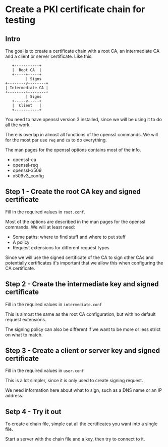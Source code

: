 # Create a PKI certificate chain for testing

## Intro

The goal is to create a certificate chain with a root CA, an intermediate CA and a client or server certificate. Like this:

       +-----------+   
       |  Root CA  |   
       +-----+-----+   
             | Signs   
    +--------v--------+
    | Intermediate CA |
    +--------+--------+
             | Signs   
       +-----v-----+   
       |  Client   |   
       +-----------+   

You need to have openssl version 3 installed, since we will be using it to do all the work.

There is overlap in almost all functions of the openssl commands. We will for the most par use `req` and `ca` to do everything.

The man pages for the openssl options contains most of the info.
- openssl-ca
- openssl-req
- openssl-x509
- x509v3_config

## Step 1 - Create the root CA key and signed certificate
Fill in the required values in `root.conf`.

Most of the options are described in the man pages for the openssl commands. We will at least need:
- Some paths: where to find stuff and where to put stuff
- A policy
- Request extensions for different request types

Since we will use the signed certificate of the CA to sign other CAs and potentially certificates it's important that we allow this when configuring the CA certificate.


## Step 2 - Create the intermediate key and signed certificate
Fill in the required values in `intermediate.conf`

This is almost the same as the root CA configuration, but with no default request extensions.

The signing policy can also be different if we want to be more or less strict on what to match.


## Step 3 - Create a client or server key and signed certificate
Fill in the required values in `user.conf`

This is a lot simpler, since it is only used to create signing request.

We need information here about what to sign, such as a DNS name or an IP address.

## Setp 4 - Try it out
To create a chain file, simple cat all the certificates you want into a single file.

Start a server with the chain file and a key, then try to connect to it.